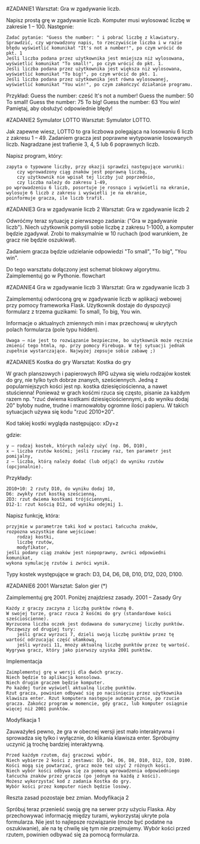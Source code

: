 #ZADANIE1
Warsztat: Gra w zgadywanie liczb.

Napisz prostą grę w zgadywanie liczb. Komputer musi wylosować liczbę w zakresie 1 – 100. Następnie:

    Zadać pytanie: "Guess the number: " i pobrać liczbę z klawiatury.
    Sprawdzić, czy wprowadzony napis, to rzeczywiście liczba i w razie błędu wyświetlić komunikat "It's not a number!", po czym wrócić do pkt. 1
    Jeśli liczba podana przez użytkownika jest mniejsza niż wylosowana, wyświetlić komunikat "To small!", po czym wrócić do pkt. 1.
    Jeśli liczba podana przez użytkownika jest większa niż wylosowana, wyświetlić komunikat "To big!", po czym wrócić do pkt. 1.
    Jeśli liczba podana przez użytkownika jest równa wylosowanej, wyświetlić komunikat "You win!", po czym zakończyć działanie programu.

Przykład:
Guess the number: cześć
It's not a number!
Guess the number: 50
To small!
Guess the number: 75
To big!
Guess the number: 63
You win!
    Pamiętaj, aby obsłużyć odpowiednie błędy!

#ZADANIE2
Symulator LOTTO
Warsztat: Symulator LOTTO.

Jak zapewne wiesz, LOTTO to gra liczbowa polegająca na losowaniu 6 liczb z zakresu 1 – 49. 
Zadaniem gracza jest poprawne wytypowanie losowanych liczb. 
Nagradzane jest trafienie 3, 4, 5 lub 6 poprawnych liczb.

Napisz program, który:

    zapyta o typowane liczby, przy okazji sprawdzi następujące warunki:
        czy wprowadzony ciąg znaków jest poprawną liczbą,
        czy użytkownik nie wpisał tej liczby już poprzednio,
        czy liczba należy do zakresu 1-49,
    po wprowadzeniu 6 liczb, posortuje je rosnąco i wyświetli na ekranie,
    wylosuje 6 liczb z zakresu i wyświetli je na ekranie,
    poinformuje gracza, ile liczb trafił.

#ZADANIE3
Gra w zgadywanie liczb 2
Warsztat: Gra w zgadywanie liczb 2

Odwróćmy teraz sytuację z pierwszego zadania: ("Gra w zgadywanie liczb"). Niech użytkownik pomyśli sobie liczbę z zakresu 1-1000, a komputer będzie zgadywał. Zrobi to maksymalnie w 10 ruchach (pod warunkiem, że gracz nie będzie oszukiwał).

Zadaniem gracza będzie udzielanie odpowiedzi "To small", "To big", "You win".

Do tego warsztatu dołączony jest schemat blokowy algorytmu. Zaimplementuj go w Pythonie. flowchart

#ZADANIE4
Gra w zgadywanie liczb 3
Warsztat: Gra w zgadywanie liczb 3

Zaimplementuj odwróconą grę w zgadywanie liczb w aplikacji webowej przy pomocy frameworka Flask. Użytkownik dostaje do dyspozycji formularz z trzema guzikami: To small, To big, You win.

Informacje o aktualnych zmiennych min i max przechowuj w ukrytych polach formularza (pole typu hidden).

    Uwaga – nie jest to rozwiązanie bezpieczne, bo użytkownik może ręcznie zmienić tego htmla, np. przy pomocy Firebuga. W tej sytuacji jednak zupełnie wystarczające. Najwyżej zepsuje sobie zabawę ;)

#ZADANIE5
Kostka do gry
Warsztat: Kostka do gry

W grach planszowych i papierowych RPG używa się wielu rodzajów kostek do gry, nie tylko tych dobrze znanych, sześciennych. Jedną z popularniejszych kości jest np. kostka dziesięciościenna, a nawet stuścienna! Ponieważ w grach kośćmi rzuca się często, pisanie za każdym razem np. "rzuć dwiema kostkami dziesięciościennymi, a do wyniku dodaj 20" byłoby nudne, trudne i marnowałoby ogromne ilości papieru. W takich sytuacjach używa się kodu "rzuć 2D10+20".

Kod takiej kostki wygląda następująco:
xDy+z

gdzie:

    y – rodzaj kostek, których należy użyć (np. D6, D10),
    x – liczba rzutów kośćmi; jeśli rzucamy raz, ten parametr jest pomijalny,
    z – liczba, którą należy dodać (lub odjąć) do wyniku rzutów (opcjonalnie).

Przykłady:

    2D10+10: 2 rzuty D10, do wyniku dodaj 10,
    D6: zwykły rzut kostką sześcienną,
    2D3: rzut dwiema kostkami trójściennymi,
    D12-1: rzut kością D12, od wyniku odejmij 1.

Napisz funkcję, która:

    przyjmie w parametrze taki kod w postaci łańcucha znaków,
    rozpozna wszystkie dane wejściowe:
        rodzaj kostki,
        liczbę rzutów,
        modyfikator,
    jeśli podany ciąg znaków jest niepoprawny, zwróci odpowiedni komunikat,
    wykona symulację rzutów i zwróci wynik.

Typy kostek występujące w grach: D3, D4, D6, D8, D10, D12, D20, D100.

#ZADANIE6
2001
Warsztat: Salon gier (*)

Zaimplementuj grę 2001. Poniżej znajdziesz zasady.
2001 – Zasady Gry

    Każdy z graczy zaczyna z liczbą punktów równą 0.
    W swojej turze, gracz rzuca 2 kośćmi do gry (standardowe kości sześciościenne).
    Wyrzucona liczba oczek jest dodawana do sumarycznej liczby punktów.
    Począwszy od drugiej tury:
        jeśli gracz wyrzuci 7, dzieli swoją liczbę punktów przez tę wartość odrzucając część ułamkową,
        jeśli wyrzuci 11, mnoży aktualną liczbę punktów przez tę wartość.
    Wygrywa gracz, który jako pierwszy uzyska 2001 punktów.

Implementacja

    Zaimplementuj grę w wersji dla dwóch graczy.
    Niech będzie to aplikacja konsolowa.
    Niech drugim graczem będzie komputer.
    Po każdej turze wyświetl aktualną liczbę punktów.
    Rzut gracza, powinien odbywać się po naciśnięciu przez użytkownika klawisza enter. Rzut komputera następuje automatycznie, po rzucie gracza. Zakończ program w momencie, gdy gracz, lub komputer osiągnie więcej niż 2001 punktów.

Modyfikacja 1

Zauważyłeś pewno, że gra w obecnej wersji jest mało interaktywna i sprowadza się tylko i wyłącznie, do klikania klawisza enter. Spróbujmy uczynić ją trochę bardziej interaktywną.

    Przed każdym rzutem, daj graczowi wybór.
    Niech wybierze 2 kości z zestawu: D3, D4, D6, D8, D10, D12, D20, D100.
    Kości mogą się powtarzać, gracz może też użyć 2 różnych kości.
    Niech wybór kości odbywa się za pomocą wprowadzenia odpowiedniego łańcucha znaków przez gracza (po jednym na każdą z kości).
    Możesz wykorzystać kod z zadania Kostka do gry.
    Wybór kości przez komputer niech będzie losowy.

Reszta zasad pozostaje bez zmian.
Modyfikacja 2

Spróbuj teraz przenieść swoją grę na serwer przy użyciu Flaska. Aby przechowywać informację między turami, wykorzystaj ukryte pola formularza. Nie jest to najlepsze rozwiązanie (może być podatne na oszukiwanie), ale na tę chwilę się tym nie przejmujemy. Wybór kości przed rzutem, powinien odbywać się za pomocą formularza.
